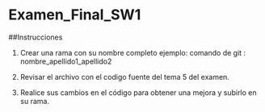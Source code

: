 # Examen_Final_SW1
##Instrucciones

1. Crear una rama con su nombre completo ejemplo:
  comando de git : nombre_apellido1_apellido2

2. Revisar el archivo con el codigo fuente del tema 5 del examen.

3. Realice sus cambios en el código para obtener una mejora y subirlo en su rama.
